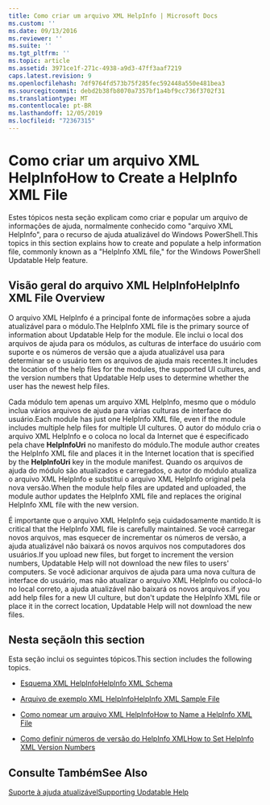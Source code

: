 ```yaml
---
title: Como criar um arquivo XML HelpInfo | Microsoft Docs
ms.custom: ''
ms.date: 09/13/2016
ms.reviewer: ''
ms.suite: ''
ms.tgt_pltfrm: ''
ms.topic: article
ms.assetid: 3971ce1f-271c-4938-a9d3-47ff3aaf7219
caps.latest.revision: 9
ms.openlocfilehash: 7df9764fd573b75f285fec592448a550e481bea3
ms.sourcegitcommit: debd2b38fb8070a7357bf1a4bf9cc736f3702f31
ms.translationtype: MT
ms.contentlocale: pt-BR
ms.lasthandoff: 12/05/2019
ms.locfileid: "72367315"
---
```

# <a name="how-to-create-a-helpinfo-xml-file"></a><span data-ttu-id="33d50-102">Como criar um arquivo XML HelpInfo</span><span class="sxs-lookup"><span data-stu-id="33d50-102">How to Create a HelpInfo XML File</span></span>

<span data-ttu-id="33d50-103">Estes tópicos nesta seção explicam como criar e popular um arquivo de informações de ajuda, normalmente conhecido como "arquivo XML HelpInfo", para o recurso de ajuda atualizável do Windows PowerShell.</span><span class="sxs-lookup"><span data-stu-id="33d50-103">This topics in this section explains how to create and populate a help information file, commonly known as a "HelpInfo XML file," for the Windows PowerShell Updatable Help feature.</span></span>

## <a name="helpinfo-xml-file-overview"></a><span data-ttu-id="33d50-104">Visão geral do arquivo XML HelpInfo</span><span class="sxs-lookup"><span data-stu-id="33d50-104">HelpInfo XML File Overview</span></span>

<span data-ttu-id="33d50-105">O arquivo XML HelpInfo é a principal fonte de informações sobre a ajuda atualizável para o módulo.</span><span class="sxs-lookup"><span data-stu-id="33d50-105">The HelpInfo XML file is the primary source of information about Updatable Help for the module.</span></span> <span data-ttu-id="33d50-106">Ele inclui o local dos arquivos de ajuda para os módulos, as culturas de interface do usuário com suporte e os números de versão que a ajuda atualizável usa para determinar se o usuário tem os arquivos de ajuda mais recentes.</span><span class="sxs-lookup"><span data-stu-id="33d50-106">It includes the location of the help files for the modules, the supported UI cultures, and the version numbers that Updatable Help uses to determine whether the user has the newest help files.</span></span>

<span data-ttu-id="33d50-107">Cada módulo tem apenas um arquivo XML HelpInfo, mesmo que o módulo inclua vários arquivos de ajuda para várias culturas de interface do usuário.</span><span class="sxs-lookup"><span data-stu-id="33d50-107">Each module has just one HelpInfo XML file, even if the module includes multiple help files for multiple UI cultures.</span></span> <span data-ttu-id="33d50-108">O autor do módulo cria o arquivo XML HelpInfo e o coloca no local da Internet que é especificado pela chave **HelpInfoUri** no manifesto do módulo.</span><span class="sxs-lookup"><span data-stu-id="33d50-108">The module author creates the HelpInfo XML file and places it in the Internet location that is specified by the **HelpInfoUri** key in the module manifest.</span></span> <span data-ttu-id="33d50-109">Quando os arquivos de ajuda do módulo são atualizados e carregados, o autor do módulo atualiza o arquivo XML HelpInfo e substitui o arquivo XML HelpInfo original pela nova versão.</span><span class="sxs-lookup"><span data-stu-id="33d50-109">When the module help files are updated and uploaded, the module author updates the HelpInfo XML file and replaces the original HelpInfo XML file with the new version.</span></span>

<span data-ttu-id="33d50-110">É importante que o arquivo XML HelpInfo seja cuidadosamente mantido.</span><span class="sxs-lookup"><span data-stu-id="33d50-110">It is critical that the HelpInfo XML file is carefully maintained.</span></span> <span data-ttu-id="33d50-111">Se você carregar novos arquivos, mas esquecer de incrementar os números de versão, a ajuda atualizável não baixará os novos arquivos nos computadores dos usuários.</span><span class="sxs-lookup"><span data-stu-id="33d50-111">If you upload new files, but forget to increment the version numbers, Updatable Help will not download the new files to users' computers.</span></span> <span data-ttu-id="33d50-112">Se você adicionar arquivos de ajuda para uma nova cultura de interface do usuário, mas não atualizar o arquivo XML HelpInfo ou colocá-lo no local correto, a ajuda atualizável não baixará os novos arquivos.</span><span class="sxs-lookup"><span data-stu-id="33d50-112">if you add help files for a new UI culture, but don't update the HelpInfo XML file or place it in the correct location, Updatable Help will not download the new files.</span></span>

## <a name="in-this-section"></a><span data-ttu-id="33d50-113">Nesta seção</span><span class="sxs-lookup"><span data-stu-id="33d50-113">In this section</span></span>

<span data-ttu-id="33d50-114">Esta seção inclui os seguintes tópicos.</span><span class="sxs-lookup"><span data-stu-id="33d50-114">This section includes the following topics.</span></span>

- [<span data-ttu-id="33d50-115">Esquema XML HelpInfo</span><span class="sxs-lookup"><span data-stu-id="33d50-115">HelpInfo XML Schema</span></span>](./helpinfo-xml-schema.md)

- [<span data-ttu-id="33d50-116">Arquivo de exemplo XML HelpInfo</span><span class="sxs-lookup"><span data-stu-id="33d50-116">HelpInfo XML Sample File</span></span>](./helpinfo-xml-sample-file.md)

- [<span data-ttu-id="33d50-117">Como nomear um arquivo XML HelpInfo</span><span class="sxs-lookup"><span data-stu-id="33d50-117">How to Name a HelpInfo XML File</span></span>](./how-to-name-a-helpinfo-xml-file.md)

- [<span data-ttu-id="33d50-118">Como definir números de versão do HelpInfo XML</span><span class="sxs-lookup"><span data-stu-id="33d50-118">How to Set HelpInfo XML Version Numbers</span></span>](./how-to-set-helpinfo-xml-version-numbers.md)

## <a name="see-also"></a><span data-ttu-id="33d50-119">Consulte Também</span><span class="sxs-lookup"><span data-stu-id="33d50-119">See Also</span></span>

[<span data-ttu-id="33d50-120">Suporte à ajuda atualizável</span><span class="sxs-lookup"><span data-stu-id="33d50-120">Supporting Updatable Help</span></span>](./supporting-updatable-help.md)